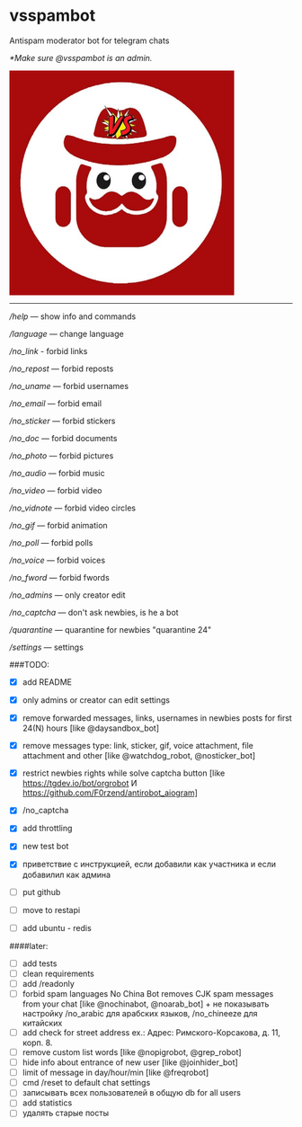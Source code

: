 # vsspambot
Antispam moderator bot for telegram chats

_*Make sure @vsspambot is an admin._

<img align="center" alt="volodichev.com" width="400px" src="https://raw.githubusercontent.com/Volodichev/vsspambot/main/img/logo.jpg" />


--------------------------------------------

_/help_ — show info and commands

_/language_ — change language

_/no_link_ - forbid links

_/no_repost_ — forbid reposts

_/no_uname_ — forbid usernames

_/no_email_ — forbid email

_/no_sticker_ — forbid stickers

_/no_doc_ — forbid documents

_/no_photo_ — forbid pictures

_/no_audio_ — forbid music

_/no_video_ — forbid video

_/no_vidnote_ — forbid video circles

_/no_gif_ — forbid animation

_/no_poll_ — forbid polls

_/no_voice_ — forbid voices

_/no_fword_ — forbid fwords

_/no_admins_ — only creator edit

_/no_captcha_ — don't ask newbies, is he a bot

_/quarantine_ — quarantine for newbies "quarantine 24"

_/settings_ — settings
        


###TODO:
- [x] add README
- [x] only admins or creator can edit settings
- [x] remove forwarded messages, links, usernames in newbies posts for first 24(N) hours [like @daysandbox_bot]
- [x] remove messages type: link, sticker, gif, voice attachment, file attachment and other  [like @watchdog_robot, @nosticker_bot]
- [x] restrict newbies rights while solve captcha button [like https://tgdev.io/bot/orgrobot И https://github.com/F0rzend/antirobot_aiogram]
- [x] /no_captcha
- [x] add throttling
- [x] new test bot
- [x] приветствие с инструкцией, если добавили как участника и если добавилил как админа
- [ ] put github
- [ ] move to restapi
- [ ] add ubuntu - redis



####later:
- [ ] add tests
- [ ] clean requirements
- [ ] add /readonly
- [ ] forbid spam languages No China Bot removes CJK spam messages from your chat [like @nochinabot, @noarab_bot] + не показывать настройку /no_arabic для арабских языков, /no_chineeze для китайских
- [ ] add check for street address  ex.: Адрес: Римского-Корсакова, д. 11, корп. 8. 
- [ ] remove custom list words [like @nopigrobot, @grep_robot] 
- [ ] hide info about entrance of new user [like @joinhider_bot]
- [ ] limit of message in day/hour/min [like @freqrobot]
- [ ] cmd /reset to default chat settings
- [ ] записывать всех пользователей в общую db for all users
- [ ] add statistics
- [ ] удалять старые посты